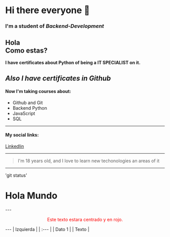 # Hi there everyone 🙌
### I'm a student of ***Backend-Development***
Hola  
Como estas?
---
**I have certificates about Python of being a IT SPECIALIST on it.**

*Also I have certificates in Github*
---

#### Now I'm taking courses about: 
- Github and Git
- Backend Python
- JavaScript
- SQL

---

#### My social links:
[Linkedlin](https://www.linkedin.com/in/ramirofordev01?lipi=urn%3Ali%3Apage%3Ad_flagship3_profile_view_base_contact_details%3BK9%2FUEakbSUCLXgBPr%2FWFkg%3D%3D)

---

> I'm 18 years old, and I love to learn new techonologies an areas of it

---

'git status'

<html>
  <head>
    <title>Ejemplo</title>
  </head>
  <body>
    <h1>Hola Mundo</h1>
  </body>
</html>
---

<p style="text-align: center; color: red;">Este texto estara centrado y en rojo.</p>
---
| Izquierda |
| :---      |
| Dato 1    |
| Texto     |
